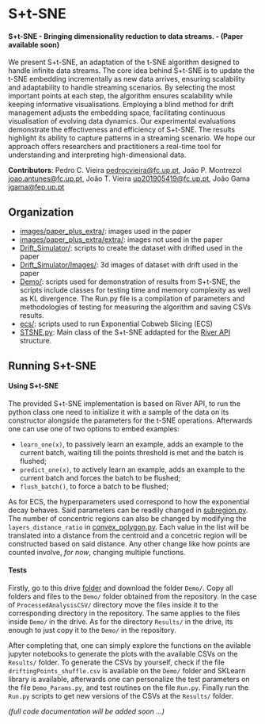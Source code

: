 # S+t-SNE

#### S+t-SNE - Bringing dimensionality reduction to data streams. - (Paper available soon)

We present S+t-SNE, an adaptation of the t-SNE algorithm designed to handle infinite data streams.
The core idea behind S+t-SNE is to update the t-SNE embedding incrementally as new data arrives, ensuring scalability and adaptability to handle streaming scenarios. By selecting the most important points at each step, the algorithm ensures scalability while keeping informative visualisations. Employing a blind method for drift management adjusts the embedding space, facilitating continuous visualisation of evolving data dynamics.
Our experimental evaluations demonstrate the effectiveness and efficiency of S+t-SNE. The results highlight its ability to capture patterns in a streaming scenario. We hope our approach offers researchers and practitioners a real-time tool for understanding and interpreting high-dimensional data.

**Contributors**: Pedro C. Vieira <pedrocvieira@fc.up.pt>, João P. Montrezol <joao.antunes@fc.up.pt>, João T. Vieira <up201905419@fc.up.pt>, João Gama <jgama@fep.up.pt>


## Organization

- [images/paper_plus_extra/](images/paper_plus_extra/): images used in the paper
- [images/paper_plus_extra/extra/](images/paper_plus_extra/extra/): images not used in the paper
- [Drift_Simulator/](Drift_Simulator/): scripts to create the dataset with drifted used in the paper
- [Drift_Simulator/Images/](Drift_Simulator/Images/): 3d images of dataset with drift used in the paper
- [Demo/](Demo/): scripts used for demonstration of results from S+t-SNE, the scripts include classes for testing time and memory complexity as well as KL divergence. The Run.py file is a compilation of parameters and methodologies of testing for measuring the algorithm and saving CSVs results.
- [ecs/](ecs/): scripts used to run Exponential Cobweb Slicing (ECS)
- [STSNE.py](STSNE.py): Main class of the S+t-SNE addapted for the [River API](https://github.com/online-ml/river) structure.


## Running S+t-SNE

#### Using S+t-SNE
The provided S+t-SNE implementation is based on River API, to run the python class one need to initialize it with a sample of the data on its constructor alongside the parameters for the t-SNE operations. Afterwards one can use one of two options to embed examples:
- `learn_one(x)`, to passively learn an example, adds an example to the current batch, waiting till the points threshold is met and the batch is flushed;
- `predict_one(x)`, to actively learn an example, adds an example to the current batch and forces the batch to be flushed;
- `flush_batch()`, to force a batch to be flushed;

As for ECS, the hyperparameters used correspond to how the exponential decay behaves. Said parameters can be readily changed in [subregion.py](ecs/subregion.py).
The number of concentric regions can also be changed by modifying the `layers_distance_ratio` in [convex_polygon.py](ecs/convex_polygon.py). Each value in the list
will be translated into a distance from the centroid and a concetric region will be constructed based on said distance. 
Any other change like how points are counted involve, *for now*, changing multiple functions.

#### Tests
Firstly, go to this drive [folder](https://drive.google.com/drive/folders/1saFrxafJgHsPeKMOJpvVKYQALpUnumGr?usp=drive_link) and download the folder `Demo/`. Copy all folders and files to the `Demo/` folder obtained from the repository. In the case of `ProcessedAnalysisCSV/` directory move the files inside it to the corresponding directory in the repository. The same applies to the files inside `Demo/` in the drive. As for the directory `Results/` in the drive, its enough to just copy it to the `Demo/` in the repository.

After completing that, one can simply explore the functions on the avilable jupyter notebooks to generate the plots with the available CSVs on the `Results/` folder. To generate the CSVs by yourself, check if the file `driftingPoints_shuffle.csv` is available on the `Demo/` folder and SKLearn library is available, afterwards one can personalize the test parameters on the file `Demo_Params.py`, and test routines on the file `Run.py`. Finally run the `Run.py` scripts to get new versions of the CSVs at the `Results/` folder. 

*(full code documentation will be added soon ...)*

